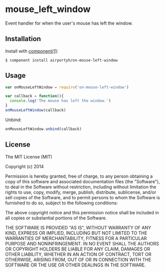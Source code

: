 
# mouse_left_window

  Event handler for when the user's mouse has left the window.

## Installation

  Install with [component(1)](http://component.io):

    $ component install airportyh/on-mouse-left-window

## Usage

``` js
var onMouseLeftWindow = require('on-mouse-left-window')

var callback = function(){
  console.log('The mouse has left the window.')
}
onMouseLeftWindow(callback)
```

Unbind:

``` js
onMouseLeftWindow.unbind(callback)
```

## License

  The MIT License (MIT)

  Copyright (c) 2014 <Toby Ho>

  Permission is hereby granted, free of charge, to any person obtaining a copy
  of this software and associated documentation files (the "Software"), to deal
  in the Software without restriction, including without limitation the rights
  to use, copy, modify, merge, publish, distribute, sublicense, and/or sell
  copies of the Software, and to permit persons to whom the Software is
  furnished to do so, subject to the following conditions:

  The above copyright notice and this permission notice shall be included in
  all copies or substantial portions of the Software.

  THE SOFTWARE IS PROVIDED "AS IS", WITHOUT WARRANTY OF ANY KIND, EXPRESS OR
  IMPLIED, INCLUDING BUT NOT LIMITED TO THE WARRANTIES OF MERCHANTABILITY,
  FITNESS FOR A PARTICULAR PURPOSE AND NONINFRINGEMENT. IN NO EVENT SHALL THE
  AUTHORS OR COPYRIGHT HOLDERS BE LIABLE FOR ANY CLAIM, DAMAGES OR OTHER
  LIABILITY, WHETHER IN AN ACTION OF CONTRACT, TORT OR OTHERWISE, ARISING FROM,
  OUT OF OR IN CONNECTION WITH THE SOFTWARE OR THE USE OR OTHER DEALINGS IN
  THE SOFTWARE.